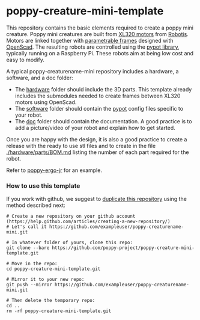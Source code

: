 # poppy-creature-mini-template

This repository contains the basic elements required to create a poppy mini creature. Poppy mini creatures are built from [XL320 motors](http://support.robotis.com/en/product/dynamixel/xl-series/xl-320.htm) from [Robotis](http://en.robotis.com/index/). Motors are linked together with [parametrable frames](https://github.com/jgrizou/robotis-scad) designed with [OpenScad](http://www.openscad.org/). The resulting robots are controlled using the [pypot library](https://github.com/poppy-project/pypot), typically running on a Raspberry Pi. These robots aim at being low cost and easy to modify.

A typical poppy-creaturename-mini repository includes a hardware, a software, and a doc folder:
- The [hardware](hardware) folder should include the 3D parts. This template already includes the submodules needed to create frames between XL320 motors using OpenScad.
- The [software](software) folder should contain the [pypot](https://github.com/poppy-project/pypot) config files specific to your robot.
- The [doc](doc) folder should contain the documentation. A good practice is to add a picture/video of your robot and explain how to get started.

Once you are happy with the design, it is also a good practice to create a release with the ready to use stl files and to create in the file [./hardware/parts/BOM.md](hardware/parts/BOM.md) listing the number of each part required for the robot.

Refer to [poppy-ergo-jr](https://github.com/poppy-project/poppy-ergo-jr) for an example.

### How to use this template

If you work with github, we suggest to [duplicate this repository](https://help.github.com/articles/duplicating-a-repository/) using the method described next:

```
# Create a new repository on your github account (https://help.github.com/articles/creating-a-new-repository/)
# Let's call it https://github.com/exampleuser/poppy-creaturename-mini.git

# In whatever folder of yours, clone this repo:
git clone --bare https://github.com/poppy-project/poppy-creature-mini-template.git

# Move in the repo:
cd poppy-creature-mini-template.git

# Mirror it to your new repo:
git push --mirror https://github.com/exampleuser/poppy-creaturename-mini.git

# Then delete the temporary repo:
cd ..
rm -rf poppy-creature-mini-template.git
```
